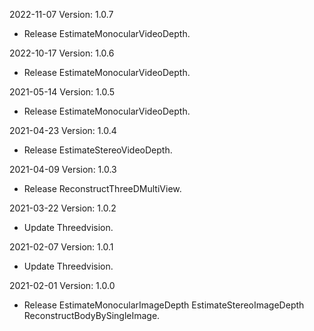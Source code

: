 2022-11-07 Version: 1.0.7
- Release EstimateMonocularVideoDepth.

2022-10-17 Version: 1.0.6
- Release EstimateMonocularVideoDepth.

2021-05-14 Version: 1.0.5
- Release EstimateMonocularVideoDepth.

2021-04-23 Version: 1.0.4
- Release EstimateStereoVideoDepth.

2021-04-09 Version: 1.0.3
- Release ReconstructThreeDMultiView.

2021-03-22 Version: 1.0.2
- Update Threedvision.

2021-02-07 Version: 1.0.1
- Update Threedvision.

2021-02-01 Version: 1.0.0
- Release EstimateMonocularImageDepth EstimateStereoImageDepth ReconstructBodyBySingleImage.

